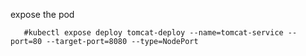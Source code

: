 expose the pod 

       #kubectl expose deploy tomcat-deploy --name=tomcat-service --port=80 --target-port=8080 --type=NodePort
